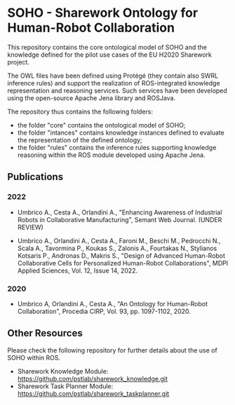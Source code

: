 # SOHO - Sharework Ontology for Human-Robot Collaboration

This repository contains the core ontological model of SOHO  and the knowledge defined for the pilot use cases of the EU H2020 Sharework project. 

The OWL files have been defined using Protégé (they contain also SWRL inference rules) and support the realization of ROS-integrated 
knowledge representation and reasoning services. Such services have been developed using the open-source Apache Jena library and ROSJava. 

The repository thus contains the following folders: 

- the folder "core" contains the ontological model of SOHO;
- the folder "intances" contains knowledge instances defined to evaluate the representation of the defined ontology;
- the folder "rules" contains the inference rules supporting knowledge reasoning within the ROS module developed using Apache Jena.

## Publications

### 2022

- Umbrico A., Cesta A., Orlandini A., "Enhancing Awareness of Industrial Robots in Collaborative Manufacturing", Semant Web Journal. (UNDER REVIEW)

- Umbrico A., Orlandini A., Cesta A., Faroni M., Beschi M., Pedrocchi N., Scala A., Tavormina P., Koukas S., Zalonis A., Fourtakas N., Stylianos Kotsaris P.,  Andronas D., Makris S., "Design of Advanced Human-Robot Collaborative Cells for Personalized Human-Robot Collaborations", MDPI Applied Sciences, Vol. 12, Issue 14, 2022.

### 2020

- Umbrico A, Orlandini A., Cesta A., "An Ontology for Human-Robot Collaboration", Procedia CIRP, Vol. 93, pp. 1097-1102, 2020.


## Other Resources

Please check the following repository for further details about the use of SOHO within ROS.

- Sharework Knowledge Module:     https://github.com/pstlab/sharework_knowledge.git
- Sharework Task Planner Module:  https://github.com/pstlab/sharework_taskplanner.git 

